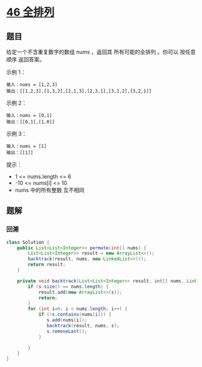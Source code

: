 # [46 全排列](https://leetcode-cn.com/problems/permutations/)

## 题目

给定一个不含重复数字的数组 nums ，返回其 所有可能的全排列 。你可以 按任意顺序 返回答案。

示例 1：
```
输入：nums = [1,2,3]
输出：[[1,2,3],[1,3,2],[2,1,3],[2,3,1],[3,1,2],[3,2,1]]
```

示例 2：
```
输入：nums = [0,1]
输出：[[0,1],[1,0]]
```

示例 3：
```
输入：nums = [1]
输出：[[1]]
```

提示：
- 1 <= nums.length <= 6
- -10 <= nums[i] <= 10
- nums 中的所有整数 互不相同

## 题解

### 回溯

```java
class Solution {
    public List<List<Integer>> permute(int[] nums) {
        List<List<Integer>> result = new ArrayList<>();
        backtrack(result, nums, new LinkedList<>());
        return result;
    }

    private void backtrack(List<List<Integer>> result, int[] nums, LinkedList<Integer> s) {
        if (s.size() == nums.length) {
            result.add(new ArrayList<>(s));
            return;
        }
        for (int i=0; i < nums.length; i++) {
            if (!s.contains(nums[i])) {
               s.add(nums[i]);
               backtrack(result, nums, s);
               s.removeLast();
            }

        }
    }
}
```